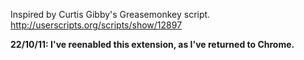 Inspired by Curtis Gibby's Greasemonkey script.
http://userscripts.org/scripts/show/12897

**22/10/11: I've reenabled this extension, as I've returned to Chrome.**